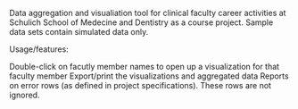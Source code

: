 Data aggregation and visualiation tool for clinical faculty career activities at Schulich School of Medecine and Dentistry as a course project. Sample data sets contain simulated data only.

Usage/features:

Double-click on facutly member names to open up a visualization for that faculty member
Export/print the visualizations and aggregated data
Reports on error rows (as defined in project specifications). These rows are not ignored.
